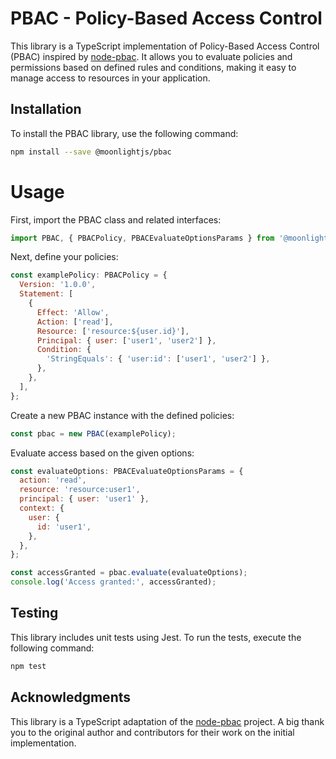 # PBAC - Policy-Based Access Control

This library is a TypeScript implementation of Policy-Based Access Control (PBAC) inspired by [node-pbac](https://github.com/monken/node-pbac). It allows you to evaluate policies and permissions based on defined rules and conditions, making it easy to manage access to resources in your application.

## Installation

To install the PBAC library, use the following command:

```bash
npm install --save @moonlightjs/pbac
```

# Usage
First, import the PBAC class and related interfaces:

```javascript
import PBAC, { PBACPolicy, PBACEvaluateOptionsParams } from '@moonlightjs/pbac';
```

Next, define your policies:

```javascript
const examplePolicy: PBACPolicy = {
  Version: '1.0.0',
  Statement: [
    {
      Effect: 'Allow',
      Action: ['read'],
      Resource: ['resource:${user.id}'],
      Principal: { user: ['user1', 'user2'] },
      Condition: {
        'StringEquals': { 'user:id': ['user1', 'user2'] },
      },
    },
  ],
};
```


Create a new PBAC instance with the defined policies:

```javascript
const pbac = new PBAC(examplePolicy);
```

Evaluate access based on the given options:

```javascript
const evaluateOptions: PBACEvaluateOptionsParams = {
  action: 'read',
  resource: 'resource:user1',
  principal: { user: 'user1' },
  context: {
    user: {
      id: 'user1',
    },
  },
};

const accessGranted = pbac.evaluate(evaluateOptions);
console.log('Access granted:', accessGranted);
```


## Testing

This library includes unit tests using Jest. To run the tests, execute the following command:

```bash
npm test
```

## Acknowledgments

This library is a TypeScript adaptation of the <u>[node-pbac](https://github.com/monken/node-pbac)</u> project. A big thank you to the original author and contributors for their work on the initial implementation.
